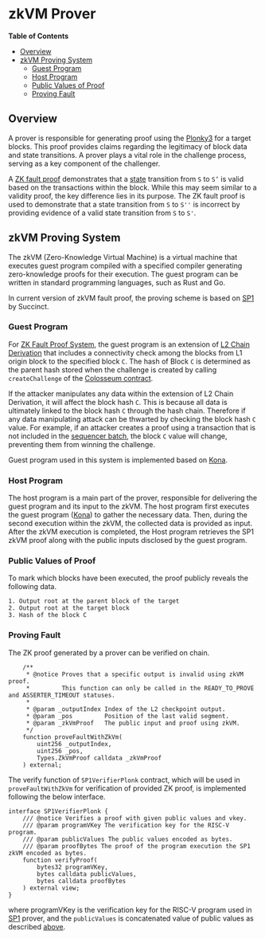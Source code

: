 # zkVM Prover

<!-- START doctoc generated TOC please keep comment here to allow auto update -->
<!-- DON'T EDIT THIS SECTION, INSTEAD RE-RUN doctoc TO UPDATE -->
**Table of Contents**

- [Overview](#overview)
- [zkVM Proving System](#zkvm-proving-system)
  - [Guest Program](#guest-program)
  - [Host Program](#host-program)
  - [Public Values of Proof](#public-values-of-proof)
  - [Proving Fault](#proving-fault)

<!-- END doctoc generated TOC please keep comment here to allow auto update -->

<!-- All glossary references in this file. -->

[g-zk-fault-proof]: ../glossary.md#zk-fault-proof
[g-state]: ../glossary.md#state
[g-l2-chain-derivation]: ../glossary.md#l2-chain-derivation
[g-sequencer-batch]: ../glossary.md#sequencer-batch
[g-colosseum-contract]: ../glossary.md#colosseum-contract

## Overview

A prover is responsible for generating proof using the [Plonky3](https://github.com/Plonky3/Plonky3/)
for a target blocks. This proof provides claims regarding the legitimacy of block data and state transitions.
A prover plays a vital role in the challenge process, serving as a key component of the challenger.

A [ZK fault proof][g-zk-fault-proof] demonstrates that a [state][g-state] transition from `S` to `S’` is valid based on
the transactions within the block. While this may seem similar to a validity proof, the key difference lies in its
purpose. The ZK fault proof is used to demonstrate that a state transition from `S` to `S''` is incorrect by
providing evidence of a valid state transition from `S` to `S'`.

## zkVM Proving System

The zkVM (Zero-Knowledge Virtual Machine) is a virtual machine that executes guest program compiled with a specified
compiler generating zero-knowledge proofs for their execution. The guest program can be written in standard programming
languages, such as Rust and Go.

In current version of zkVM fault proof, the proving scheme is based on [SP1] by Succinct.

[SP1]: https://github.com/succinctlabs/sp1

### Guest Program

For [ZK Fault Proof System](challenge.md#proving-fault), the guest program is an extension of
[L2 Chain Derivation][g-l2-chain-derivation] that includes a connectivity check among the blocks from L1 origin block to
the specified block `C`. The hash of Block `C` is determined as the parent hash stored when the challenge is created by
calling `createChallenge` of the [Colosseum contract][g-colosseum-contract].

If the attacker manipulates any data within the extension of L2 Chain Derivation, it will affect the block hash `C`.
This is because all data is ultimately linked to the block hash `C` through the hash chain. Therefore if any data
manipulating attack can be thwarted by checking the block hash `C` value. For example, if an attacker creates a proof
using a transaction that is not included in the [sequencer batch][g-sequencer-batch], the block `C` value will change,
preventing them from winning the challenge.

Guest program used in this system is implemented based on [Kona].

[Kona]: https://github.com/anton-rs/kona

### Host Program

The host program is a main part of the prover, responsible for delivering the guest program and its input to the zkVM.
The host program first executes the guest program ([Kona]) to gather the necessary data. Then, during the second
execution within the zkVM, the collected data is provided as input. After the zkVM execution is completed, the Host
program retrieves the SP1 zkVM proof along with the public inputs disclosed by the guest program.

### Public Values of Proof

To mark which blocks have been executed, the proof publicly reveals the following data.

``` plain
1. Output root at the parent block of the target
2. Output root at the target block
3. Hash of the block C
```

### Proving Fault

The ZK proof generated by a prover can be verified on chain.

```solidity
    /**
     * @notice Proves that a specific output is invalid using zkVM proof.
     *         This function can only be called in the READY_TO_PROVE and ASSERTER_TIMEOUT statuses.
     *
     * @param _outputIndex Index of the L2 checkpoint output.
     * @param _pos         Position of the last valid segment.
     * @param _zkVmProof   The public input and proof using zkVM.
     */
    function proveFaultWithZkVm(
        uint256 _outputIndex,
        uint256 _pos,
        Types.ZkVmProof calldata _zkVmProof
    ) external;
```

The verify function of `SP1VerifierPlonk` contract, which will be used in `proveFaultWithZkVm` for verification of
provided ZK proof, is implemented following the below interface.

```solidity
interface SP1VerifierPlonk {
    /// @notice Verifies a proof with given public values and vkey.
    /// @param programVKey The verification key for the RISC-V program.
    /// @param publicValues The public values encoded as bytes.
    /// @param proofBytes The proof of the program execution the SP1 zkVM encoded as bytes.
    function verifyProof(
        bytes32 programVKey,
        bytes calldata publicValues,
        bytes calldata proofBytes
    ) external view;
}
```

where programVKey is the verification key for the RISC-V program used in [SP1] prover, and
the `publicValues` is concatenated value of public values as described [above](#public-values-of-proof).
